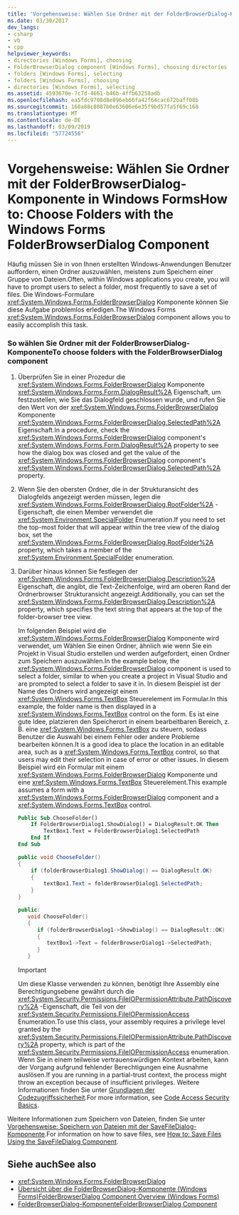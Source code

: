```yaml
---
title: 'Vorgehensweise: Wählen Sie Ordner mit der FolderBrowserDialog-Komponente in Windows Forms'
ms.date: 03/30/2017
dev_langs:
- csharp
- vb
- cpp
helpviewer_keywords:
- directories [Windows Forms], choosing
- FolderBrowserDialog component [Windows Forms], choosing directories
- folders [Windows Forms], selecting
- folders [Windows Forms], choosing
- directories [Windows Forms], selecting
ms.assetid: 4593670e-7c7d-4661-b46b-4ffb63258adb
ms.openlocfilehash: ea5fdc9708d8e896eb66fa42f64cac672baff08b
ms.sourcegitcommit: 160a88c8087b0e63606e6e35f9bd57fa5f69c168
ms.translationtype: MT
ms.contentlocale: de-DE
ms.lasthandoff: 03/09/2019
ms.locfileid: "57724556"
---
```

# <a name="how-to-choose-folders-with-the-windows-forms-folderbrowserdialog-component"></a><span data-ttu-id="4d9c6-102">Vorgehensweise: Wählen Sie Ordner mit der FolderBrowserDialog-Komponente in Windows Forms</span><span class="sxs-lookup"><span data-stu-id="4d9c6-102">How to: Choose Folders with the Windows Forms FolderBrowserDialog Component</span></span>
<span data-ttu-id="4d9c6-103">Häufig müssen Sie in von Ihnen erstellten Windows-Anwendungen Benutzer auffordern, einen Ordner auszuwählen, meistens zum Speichern einer Gruppe von Dateien.</span><span class="sxs-lookup"><span data-stu-id="4d9c6-103">Often, within Windows applications you create, you will have to prompt users to select a folder, most frequently to save a set of files.</span></span> <span data-ttu-id="4d9c6-104">Die Windows-Formulare <xref:System.Windows.Forms.FolderBrowserDialog> Komponente können Sie diese Aufgabe problemlos erledigen.</span><span class="sxs-lookup"><span data-stu-id="4d9c6-104">The Windows Forms <xref:System.Windows.Forms.FolderBrowserDialog> component allows you to easily accomplish this task.</span></span>  
  
### <a name="to-choose-folders-with-the-folderbrowserdialog-component"></a><span data-ttu-id="4d9c6-105">So wählen Sie Ordner mit der FolderBrowserDialog-Komponente</span><span class="sxs-lookup"><span data-stu-id="4d9c6-105">To choose folders with the FolderBrowserDialog component</span></span>  
  
1.  <span data-ttu-id="4d9c6-106">Überprüfen Sie in einer Prozedur die <xref:System.Windows.Forms.FolderBrowserDialog> Komponente <xref:System.Windows.Forms.Form.DialogResult%2A> Eigenschaft, um festzustellen, wie Sie das Dialogfeld geschlossen wurde, und rufen Sie den Wert von der <xref:System.Windows.Forms.FolderBrowserDialog> Komponente <xref:System.Windows.Forms.FolderBrowserDialog.SelectedPath%2A> Eigenschaft.</span><span class="sxs-lookup"><span data-stu-id="4d9c6-106">In a procedure, check the <xref:System.Windows.Forms.FolderBrowserDialog> component's <xref:System.Windows.Forms.Form.DialogResult%2A> property to see how the dialog box was closed and get the value of the <xref:System.Windows.Forms.FolderBrowserDialog> component's <xref:System.Windows.Forms.FolderBrowserDialog.SelectedPath%2A> property.</span></span>  
  
2.  <span data-ttu-id="4d9c6-107">Wenn Sie den obersten Ordner, die in der Strukturansicht des Dialogfelds angezeigt werden müssen, legen die <xref:System.Windows.Forms.FolderBrowserDialog.RootFolder%2A> -Eigenschaft, die einen Member verwendet die <xref:System.Environment.SpecialFolder> Enumeration.</span><span class="sxs-lookup"><span data-stu-id="4d9c6-107">If you need to set the top-most folder that will appear within the tree view of the dialog box, set the <xref:System.Windows.Forms.FolderBrowserDialog.RootFolder%2A> property, which takes a member of the <xref:System.Environment.SpecialFolder> enumeration.</span></span>  
  
3.  <span data-ttu-id="4d9c6-108">Darüber hinaus können Sie festlegen der <xref:System.Windows.Forms.FolderBrowserDialog.Description%2A> Eigenschaft, die angibt, die Text-Zeichenfolge, wird am oberen Rand der Ordnerbrowser Strukturansicht angezeigt.</span><span class="sxs-lookup"><span data-stu-id="4d9c6-108">Additionally, you can set the <xref:System.Windows.Forms.FolderBrowserDialog.Description%2A> property, which specifies the text string that appears at the top of the folder-browser tree view.</span></span>  
  
     <span data-ttu-id="4d9c6-109">Im folgenden Beispiel wird die <xref:System.Windows.Forms.FolderBrowserDialog> Komponente wird verwendet, um Wählen Sie einen Ordner, ähnlich wie wenn Sie ein Projekt in Visual Studio erstellen und werden aufgefordert, einen Ordner zum Speichern auszuwählen.</span><span class="sxs-lookup"><span data-stu-id="4d9c6-109">In the example below, the <xref:System.Windows.Forms.FolderBrowserDialog> component is used to select a folder, similar to when you create a project in Visual Studio and are prompted to select a folder to save it in.</span></span> <span data-ttu-id="4d9c6-110">In diesem Beispiel ist der Name des Ordners wird angezeigt einem <xref:System.Windows.Forms.TextBox> Steuerelement im Formular.</span><span class="sxs-lookup"><span data-stu-id="4d9c6-110">In this example, the folder name is then displayed in a <xref:System.Windows.Forms.TextBox> control on the form.</span></span> <span data-ttu-id="4d9c6-111">Es ist eine gute Idee, platzieren den Speicherort in einem bearbeitbaren Bereich, z. B. eine <xref:System.Windows.Forms.TextBox> zu steuern, sodass Benutzer die Auswahl bei einem Fehler oder andere Probleme bearbeiten können.</span><span class="sxs-lookup"><span data-stu-id="4d9c6-111">It is a good idea to place the location in an editable area, such as a <xref:System.Windows.Forms.TextBox> control, so that users may edit their selection in case of error or other issues.</span></span> <span data-ttu-id="4d9c6-112">In diesem Beispiel wird ein Formular mit einem <xref:System.Windows.Forms.FolderBrowserDialog> Komponente und eine <xref:System.Windows.Forms.TextBox> Steuerelement.</span><span class="sxs-lookup"><span data-stu-id="4d9c6-112">This example assumes a form with a <xref:System.Windows.Forms.FolderBrowserDialog> component and a <xref:System.Windows.Forms.TextBox> control.</span></span>  
  
    ```vb  
    Public Sub ChooseFolder()  
        If FolderBrowserDialog1.ShowDialog() = DialogResult.OK Then  
            TextBox1.Text = FolderBrowserDialog1.SelectedPath  
        End If  
    End Sub  
    ```  
  
    ```csharp  
    public void ChooseFolder()  
    {  
        if (folderBrowserDialog1.ShowDialog() == DialogResult.OK)   
        {  
            textBox1.Text = folderBrowserDialog1.SelectedPath;  
        }  
    }  
    ```  
  
    ```cpp  
    public:  
       void ChooseFolder()  
       {  
          if (folderBrowserDialog1->ShowDialog() == DialogResult::OK)  
          {  
             textBox1->Text = folderBrowserDialog1->SelectedPath;  
          }  
       }  
    ```  
  
    > [!IMPORTANT]
    >  <span data-ttu-id="4d9c6-113">Um diese Klasse verwenden zu können, benötigt Ihre Assembly eine Berechtigungsebene gewährt durch die <xref:System.Security.Permissions.FileIOPermissionAttribute.PathDiscovery%2A> -Eigenschaft, die Teil von der <xref:System.Security.Permissions.FileIOPermissionAccess> Enumeration.</span><span class="sxs-lookup"><span data-stu-id="4d9c6-113">To use this class, your assembly requires a privilege level granted by the <xref:System.Security.Permissions.FileIOPermissionAttribute.PathDiscovery%2A> property, which is part of the <xref:System.Security.Permissions.FileIOPermissionAccess> enumeration.</span></span> <span data-ttu-id="4d9c6-114">Wenn Sie in einem teilweise vertrauenswürdigen Kontext arbeiten, kann der Vorgang aufgrund fehlender Berechtigungen eine Ausnahme auslösen.</span><span class="sxs-lookup"><span data-stu-id="4d9c6-114">If you are running in a partial-trust context, the process might throw an exception because of insufficient privileges.</span></span> <span data-ttu-id="4d9c6-115">Weitere Informationen finden Sie unter [Grundlagen der Codezugriffssicherheit](../../misc/code-access-security-basics.md).</span><span class="sxs-lookup"><span data-stu-id="4d9c6-115">For more information, see [Code Access Security Basics](../../misc/code-access-security-basics.md).</span></span>  
  
 <span data-ttu-id="4d9c6-116">Weitere Informationen zum Speichern von Dateien, finden Sie unter [Vorgehensweise: Speichern von Dateien mit der SaveFileDialog-Komponente](how-to-save-files-using-the-savefiledialog-component.md).</span><span class="sxs-lookup"><span data-stu-id="4d9c6-116">For information on how to save files, see [How to: Save Files Using the SaveFileDialog Component](how-to-save-files-using-the-savefiledialog-component.md).</span></span>  
  
## <a name="see-also"></a><span data-ttu-id="4d9c6-117">Siehe auch</span><span class="sxs-lookup"><span data-stu-id="4d9c6-117">See also</span></span>
- <xref:System.Windows.Forms.FolderBrowserDialog>
- [<span data-ttu-id="4d9c6-118">Übersicht über die FolderBrowserDialog-Komponente (Windows Forms)</span><span class="sxs-lookup"><span data-stu-id="4d9c6-118">FolderBrowserDialog Component Overview (Windows Forms)</span></span>](folderbrowserdialog-component-overview-windows-forms.md)
- [<span data-ttu-id="4d9c6-119">FolderBrowserDialog-Komponente</span><span class="sxs-lookup"><span data-stu-id="4d9c6-119">FolderBrowserDialog Component</span></span>](folderbrowserdialog-component-windows-forms.md)
